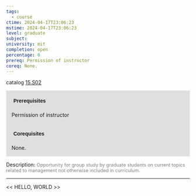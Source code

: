 ```yaml
---
tags:
  - course
ctime: 2024-04-17T23:06:23
mstime: 2024-04-17T23:06:23
level: graduate
subject: 
university: mit
completion: open
percentage: 0
prereq: Permission of instructor
coreq: None.
---
```


catalog [15.S02](http://student.mit.edu/catalog/m15c.html#15.S02)

<span style="display: block; padding: 15px; background-color: rgb(100, 100, 100, 0.2);"><font id="m_prereq1329_0" style="display: block; font-family: Arial, sans-serif; font-weight: bold; padding: 5px">Prerequisites</font><br><span id="prereq1329_0">Permission of instructor</span></span>
<span style="display: block; padding: 15px; background-color: rgb(100, 100, 100, 0.2);"><font id="m_coreq1329_0" style="display: block; font-family: Arial, sans-serif; font-weight: bold; padding: 5px">Corequisites</font><br><span id="coreq1329_0">None.</span></span>

<font style="">Description:</font>
<font style="color: grey; font-size: 0.8rem;">Opportunity for group study by graduate students on current topics related to management not otherwise included in curriculum.</font>



---

<< HELLO, WORLD >>
